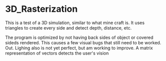 # 3D_Rasterization

This is a test of a 3D simulation, similar to what mine craft is.
It uses triangles to create every side and detect depth, distance, etc.

The program is optimized by not having back sides of object or covered sideds rendered. This causes a few visual bugs that still need to be worked. Out. Lighing also is not yet perfect, but am working to improve. A matrix representation of vectors detects the user's vision